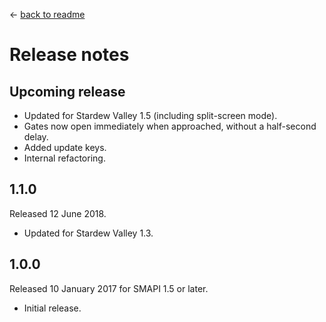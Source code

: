 ﻿← [back to readme](README.md)

# Release notes
## Upcoming release
* Updated for Stardew Valley 1.5 (including split-screen mode).
* Gates now open immediately when approached, without a half-second delay.
* Added update keys.
* Internal refactoring.

## 1.1.0
Released 12 June 2018.

* Updated for Stardew Valley 1.3.

## 1.0.0
Released 10 January 2017 for SMAPI 1.5 or later.

* Initial release.
